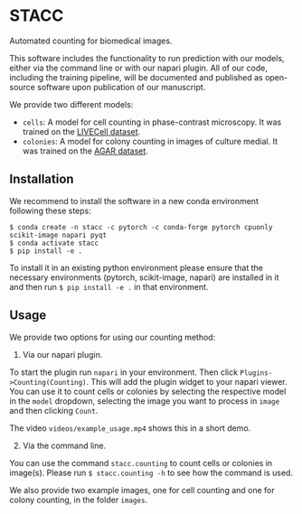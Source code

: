 # STACC

Automated counting for biomedical images.

This software includes the functionality to run prediction with our models,
either via the command line or with our napari plugin.
All of our code, including the training pipeline, will be documented and published
as open-source software upon publication of our manuscript.

We provide two different models:
- `cells`: A model for cell counting in phase-contrast microscopy. It was trained on the [LIVECell dataset](https://www.nature.com/articles/s41592-021-01249-6).
- `colonies`: A model for colony counting in images of culture medial. It was trained on the [AGAR dataset](https://www.researchsquare.com/article/rs-668667/v1).


## Installation

We recommend to install the software in a new conda environment following these steps:
```
$ conda create -n stacc -c pytorch -c conda-forge pytorch cpuonly scikit-image napari pyqt
$ conda activate stacc
$ pip install -e .
```

To install it in an existing python environment please ensure that the necessary environments (pytorch, scikit-image, napari) are installed in it and then run `$ pip install -e .` in that environment.


## Usage

We provide two options for using our counting method:

1. Via our napari plugin.

To start the plugin run `napari` in your environment. Then click `Plugins->Counting(Counting)`.
This will add the plugin widget to your napari viewer. You can use it to count cells or colonies by
selecting the respective model in the `model` dropdown, selecting the image you want to process in `image`
and then clicking `Count`.

The video `videos/example_usage.mp4` shows this in a short demo.

2. Via the command line.

You can use the command `stacc.counting` to count cells or colonies in image(s). Please run `$ stacc.counting -h` to see how the command is used.

We also provide two example images, one for cell counting and one for colony counting, in the folder `images`.
